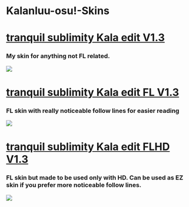 # Kalanluu-osu!-Skins

# [tranquil sublimity Kala edit V1.3](https://drive.google.com/file/d/1HP9U9BRLr0eax1oPK6EA2ukoMlFQdpU1/view?usp=sharing)
### My skin for anything not FL related.
![](https://i.imgur.com/YzBk5JW.jpg)
# [tranquil sublimity Kala edit FL V1.3](https://drive.google.com/file/d/16jpFGmEhqxPSO1ISYXCjO8UHRm2WIa-Z/view?usp=sharing)
### FL skin with really noticeable follow lines for easier reading
![](https://i.imgur.com/oMkXr43.jpg)
# [tranquil sublimity Kala edit FLHD V1.3](https://drive.google.com/file/d/18rKF0wfWPQoPaSLh7GciWxQ6nlX9Cq9N/view?usp=sharing)
### FL skin but made to be used only with HD. Can be used as EZ skin if you prefer more noticeable follow lines.
![](https://i.imgur.com/aqFyvgK.jpg)
